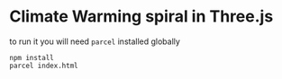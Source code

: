 # Climate Warming spiral in Three.js

to run it you will need `parcel` installed globally

```
npm install
parcel index.html
```
